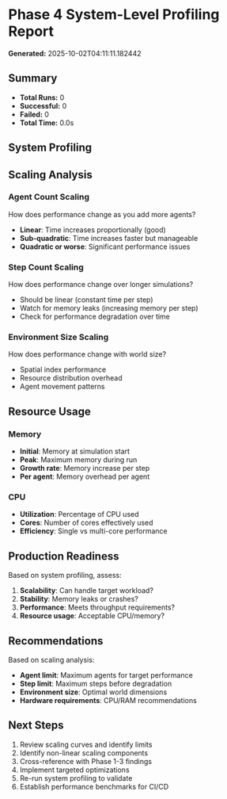 # Phase 4 System-Level Profiling Report

**Generated:** 2025-10-02T04:11:11.182442

## Summary

- **Total Runs:** 0
- **Successful:** 0
- **Failed:** 0
- **Total Time:** 0.0s

## System Profiling

## Scaling Analysis

### Agent Count Scaling

How does performance change as you add more agents?

- **Linear**: Time increases proportionally (good)
- **Sub-quadratic**: Time increases faster but manageable
- **Quadratic or worse**: Significant performance issues

### Step Count Scaling

How does performance change over longer simulations?

- Should be linear (constant time per step)
- Watch for memory leaks (increasing memory per step)
- Check for performance degradation over time

### Environment Size Scaling

How does performance change with world size?

- Spatial index performance
- Resource distribution overhead
- Agent movement patterns

## Resource Usage

### Memory

- **Initial**: Memory at simulation start
- **Peak**: Maximum memory during run
- **Growth rate**: Memory increase per step
- **Per agent**: Memory overhead per agent

### CPU

- **Utilization**: Percentage of CPU used
- **Cores**: Number of cores effectively used
- **Efficiency**: Single vs multi-core performance

## Production Readiness

Based on system profiling, assess:

1. **Scalability**: Can handle target workload?
2. **Stability**: Memory leaks or crashes?
3. **Performance**: Meets throughput requirements?
4. **Resource usage**: Acceptable CPU/memory?

## Recommendations

Based on scaling analysis:

- **Agent limit**: Maximum agents for target performance
- **Step limit**: Maximum steps before degradation
- **Environment size**: Optimal world dimensions
- **Hardware requirements**: CPU/RAM recommendations

## Next Steps

1. Review scaling curves and identify limits
2. Identify non-linear scaling components
3. Cross-reference with Phase 1-3 findings
4. Implement targeted optimizations
5. Re-run system profiling to validate
6. Establish performance benchmarks for CI/CD
